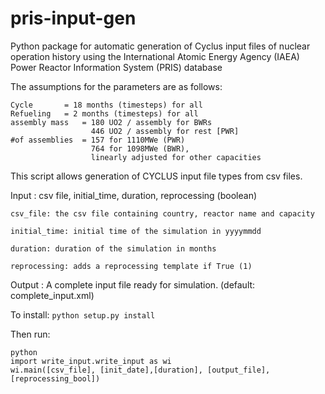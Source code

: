 # pris-input-gen
Python package for automatic generation of Cyclus input files of nuclear operation history using the International Atomic Energy Agency (IAEA) Power Reactor Information System (PRIS) database

The assumptions for the parameters are as follows:

	Cycle 		= 18 months (timesteps) for all
	Refueling 	= 2 months (timesteps) for all
	assembly mass 	= 180 UO2 / assembly for BWRs
			  		  446 UO2 / assembly for rest [PWR]
	#of assemblies 	= 157 for 1110MWe (PWR)
                      764 for 1098MWe (BWR),
                      linearly adjusted for other capacities

This script allows generation of CYCLUS input file types from csv files.

Input : csv file, initial_time, duration, reprocessing  (boolean)
	    
    csv_file: the csv file containing country, reactor name and capacity
    
    initial_time: initial time of the simulation in yyyymmdd

    duration: duration of the simulation in months

	reprocessing: adds a reprocessing template if True (1)
    
    
Output : A complete input file ready for simulation. (default: complete_input.xml)
    
To install:
``` python setup.py install ```

Then run:
```
python
import write_input.write_input as wi
wi.main([csv_file], [init_date],[duration], [output_file], [reprocessing_bool])
```
